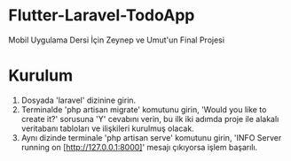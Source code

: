 # Flutter-Laravel-TodoApp
Mobil Uygulama Dersi İçin Zeynep ve Umut'un Final Projesi


# Kurulum


1. Dosyada 'laravel' dizinine girin.
2. Terminalde 'php artisan migrate' komutunu girin, 'Would you like to create it?' sorusuna 'Y' cevabını verin, bu ilk iki adımda proje ile alakalı veritabanı tabloları ve ilişkileri kurulmuş olacak.
3. Aynı dizinde terminale 'php artisan serve' komutunu girin, 'INFO  Server running on [http://127.0.0.1:8000]' mesajı çıkıyorsa işlem başarılı.
